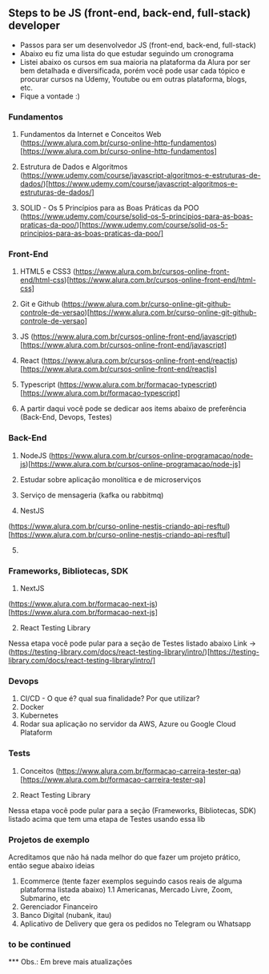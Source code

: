 ## Steps to be JS (front-end, back-end, full-stack) developer

- Passos para ser um desenvolvedor JS (front-end, back-end, full-stack)
- Abaixo eu fiz uma lista do que estudar seguindo um cronograma
- Listei abaixo os cursos em sua maioria na plataforma da Alura por ser bem detalhada e diversificada, porém você pode usar cada tópico e procurar cursos na Udemy, Youtube ou em outras plataforma, blogs, etc.
- Fique a vontade :)

### Fundamentos

1. Fundamentos da Internet e Conceitos Web
(https://www.alura.com.br/curso-online-http-fundamentos)[https://www.alura.com.br/curso-online-http-fundamentos]

2. Estrutura de Dados e Algoritmos
(https://www.udemy.com/course/javascript-algoritmos-e-estruturas-de-dados/)[https://www.udemy.com/course/javascript-algoritmos-e-estruturas-de-dados/]

3. SOLID - Os 5 Princípios para as Boas Práticas da POO
(https://www.udemy.com/course/solid-os-5-principios-para-as-boas-praticas-da-poo/)[https://www.udemy.com/course/solid-os-5-principios-para-as-boas-praticas-da-poo/]

### Front-End

1. HTML5 e CSS3
(https://www.alura.com.br/cursos-online-front-end/html-css)[https://www.alura.com.br/cursos-online-front-end/html-css]

2. Git e Github
(https://www.alura.com.br/curso-online-git-github-controle-de-versao)[https://www.alura.com.br/curso-online-git-github-controle-de-versao]

3. JS
(https://www.alura.com.br/cursos-online-front-end/javascript)[https://www.alura.com.br/cursos-online-front-end/javascript]

4. React
(https://www.alura.com.br/cursos-online-front-end/reactjs)[https://www.alura.com.br/cursos-online-front-end/reactjs]

5. Typescript
(https://www.alura.com.br/formacao-typescript)[https://www.alura.com.br/formacao-typescript]

6. A partir daqui você pode se dedicar aos items abaixo de preferência (Back-End, Devops, Testes)


### Back-End

1. NodeJS
(https://www.alura.com.br/cursos-online-programacao/node-js)[https://www.alura.com.br/cursos-online-programacao/node-js]

2. Estudar sobre aplicação monolítica e de microserviços

3. Serviço de mensageria (kafka ou rabbitmq)

4. NestJS 

(https://www.alura.com.br/curso-online-nestjs-criando-api-resftul)[https://www.alura.com.br/curso-online-nestjs-criando-api-resftul]

5. 

### Frameworks, Bibliotecas, SDK

1. NextJS

(https://www.alura.com.br/formacao-next-js)[https://www.alura.com.br/formacao-next-js]

2. React Testing Library

Nessa etapa você pode pular para a seção de Testes listado abaixo 
Link -> (https://testing-library.com/docs/react-testing-library/intro/)[https://testing-library.com/docs/react-testing-library/intro/]

### Devops

1. CI/CD - O que é? qual sua finalidade? Por que utilizar?
2. Docker
3. Kubernetes
4. Rodar sua aplicação no servidor da AWS, Azure ou Google Cloud Plataform

### Tests

1. Conceitos (https://www.alura.com.br/formacao-carreira-tester-qa)[https://www.alura.com.br/formacao-carreira-tester-qa]

2. React Testing Library

Nessa etapa você pode pular para a seção (Frameworks, Bibliotecas, SDK) listado acima que tem uma etapa de Testes usando essa lib

### Projetos de exemplo

Acreditamos que não há nada melhor do que fazer um projeto prático, então segue abaixo ideias

1. Ecommerce (tente fazer exemplos seguindo casos reais de alguma plataforma listada abaixo)
    1.1 Americanas, Mercado Livre, Zoom, Submarino, etc
2. Gerenciador Financeiro
3. Banco Digital (nubank, itau)
4. Aplicativo de Delivery que gera os pedidos no Telegram ou Whatsapp


### to be continued
*** Obs.: Em breve mais atualizações

